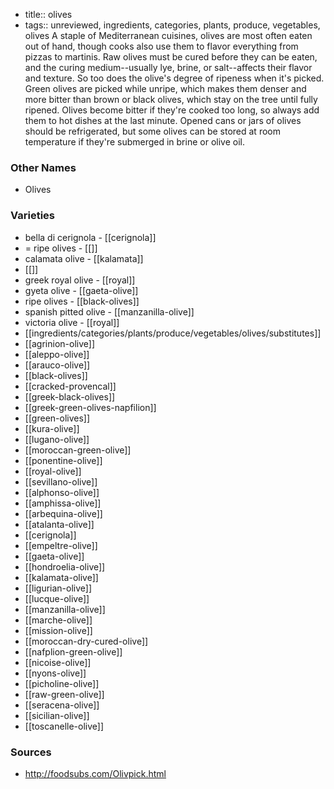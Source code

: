 - title:: olives
- tags:: unreviewed, ingredients, categories, plants, produce, vegetables, olives
A staple of Mediterranean cuisines, olives are most often eaten out of hand, though cooks also use them to flavor everything from pizzas to martinis. Raw olives must be cured before they can be eaten, and the curing medium--usually lye, brine, or salt--affects their flavor and texture. So too does the olive's degree of ripeness when it's picked. Green olives are picked while unripe, which makes them denser and more bitter than brown or black olives, which stay on the tree until fully ripened. Olives become bitter if they're cooked too long, so always add them to hot dishes at the last minute. Opened cans or jars of olives should be refrigerated, but some olives can be stored at room temperature if they're submerged in brine or olive oil.

### Other Names

* Olives

### Varieties

* bella di cerignola - [[cerignola]]
* = ripe olives - [[]]
* calamata olive - [[kalamata]]
* [[]]
* greek royal olive - [[royal]]
* gyeta olive - [[gaeta-olive]]
* ripe olives - [[black-olives]]
* spanish pitted olive - [[manzanilla-olive]]
* victoria olive - [[royal]]
* [[ingredients/categories/plants/produce/vegetables/olives/substitutes]]
* [[agrinion-olive]]
* [[aleppo-olive]]
* [[arauco-olive]]
* [[black-olives]]
* [[cracked-provencal]]
* [[greek-black-olives]]
* [[greek-green-olives-napfilion]]
* [[green-olives]]
* [[kura-olive]]
* [[lugano-olive]]
* [[moroccan-green-olive]]
* [[ponentine-olive]]
* [[royal-olive]]
* [[sevillano-olive]]
* [[alphonso-olive]]
* [[amphissa-olive]]
* [[arbequina-olive]]
* [[atalanta-olive]]
* [[cerignola]]
* [[empeltre-olive]]
* [[gaeta-olive]]
* [[hondroelia-olive]]
* [[kalamata-olive]]
* [[ligurian-olive]]
* [[lucque-olive]]
* [[manzanilla-olive]]
* [[marche-olive]]
* [[mission-olive]]
* [[moroccan-dry-cured-olive]]
* [[nafplion-green-olive]]
* [[nicoise-olive]]
* [[nyons-olive]]
* [[picholine-olive]]
* [[raw-green-olive]]
* [[seracena-olive]]
* [[sicilian-olive]]
* [[toscanelle-olive]]

### Sources
* http://foodsubs.com/Olivpick.html
